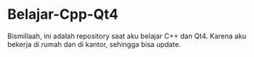 Belajar-Cpp-Qt4
===============

Bismillaah, ini adalah repository saat aku belajar C++ dan Qt4. Karena aku bekerja di rumah dan di kantor, sehingga bisa update.